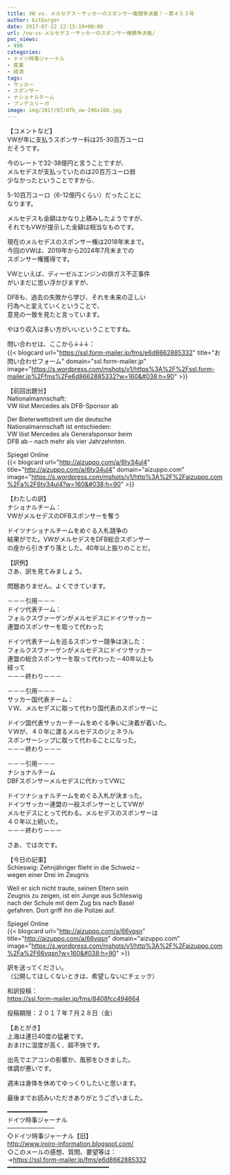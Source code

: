 ```yaml
---
title: VW vs. メルセデス－サッカーのスポンサー権競争決着！－第４５３号
author: bitburger
date: 2017-07-22 12:15:19+00:00
url: /vw-vs-メルセデス－サッカーのスポンサー権競争決着/
pvc_views:
- 498
categories:
- ドイツ時事ジャーナル
- 産業
- 経済
tags:
- サッカー
- スポンサー
- ナショナルチーム
- ブンデスリーガ
image: img/2017/07/dfb_vw-246x168.jpg
---
```

【コメントなど】  
VWが年に支払うスポンサー料は25-30百万ユーロ  
だそうです。  
  
今のレートで32-38億円と言うことですが、  
メルセデスが支払っていたのは20百万ユーロ弱  
少なかったということですから、  
  
5-10百万ユーロ（6-12億円くらい）だったことに  
なります。  
  
メルセデスも金額はかなり上積みしたようですが、  
それでもVWが提示した金額は相当なものです。  
  
現在のメルセデスのスポンサー権は2018年末まで。  
今回のVWは、2019年から2024年7月末までの  
スポンサー権獲得です。 

VWといえば、ディーゼルエンジンの排ガス不正事件  
がいまだに思い浮かびますが、  
  
DFBも、過去の失敗から学び、それを未来の正しい  
行為へと変えていくということで、  
意見の一致を見たと言っています。  
  
やはり収入は多い方がいいということですね。  
  
問い合わせは、ここから↓↓↓：  
{{< blogcard url="https://ssl.form-mailer.jp/fms/e6d8662885332" title="&#12362;&#21839;&#12356;&#21512;&#12431;&#12379;&#12501;&#12457;&#12540;&#12512;" domain="ssl.form-mailer.jp" image="https://s.wordpress.com/mshots/v1/https%3A%2F%2Fssl.form-mailer.jp%2Ffms%2Fe6d8662885332?w=160&#038;h=90" >}} 

【前回出題分】  
Nationalmannschaft:  
VW löst Mercedes als DFB-Sponsor ab  
  
Der Bieterwettstreit um die deutsche  
Nationalmannschaft ist entschieden:  
VW löst Mercedes als Generalsponsor beim  
DFB ab &#8211; nach mehr als vier Jahrzehnten.  
  
Spiegel Online  
{{< blogcard url="http://aizuppo.com/a/6ty34ul4" title="http://aizuppo.com/a/6ty34ul4" domain="aizuppo.com" image="https://s.wordpress.com/mshots/v1/http%3A%2F%2Faizuppo.com%2Fa%2F6ty34ul4?w=160&#038;h=90" >}} 

【わたしの訳】  
ナショナルチーム：  
VWがメルセデスのDFBスポンサーを奪う  
  
ドイツナショナルチームをめぐる入札競争の  
結果がでた。VWがメルセデスをDFB総合スポンサー  
の座から引きずり落とした。40年以上振りのことだ。 

【訳例】  
さあ、訳を見てみましょう。  
  
問題ありません。よくできています。 

－－－引用－－－  
ドイツ代表チーム：  
フォルクスヴァーゲンがメルセデスにドイツサッカー  
連盟のスポンサーを取って代わった  
  
ドイツ代表チームを巡るスポンサー競争は決した：  
フォルクスヴァーゲンがメルセデスにドイツサッカー  
連盟の総合スポンサーを取って代わった－40年以上も  
経って  
－－－終わり－－－ 

－－－引用－－－  
サッカー国代表チーム：  
ＶＷ、メルセデスに取って代わり国代表のスポンサーに  
  
ドイツ国代表サッカーチームをめぐる争いに決着が着いた。  
ＶＷが、４０年に渡るメルセデスのジェネラル  
スポンサーシップに取って代わることになった。  
－－－終わり－－－ 

－－－引用－－－  
ナショナルチーム  
DBFスポンサーメルセデスに代わってVWに  
  
ドイツナショナルチームをめぐる入札が決まった。  
ドイツサッカー連盟の一般スポンサーとしてVWが  
メルセデスにとって代わる。メルセデスのスポンサーは  
４０年以上続いた。  
－－－終わり－－－ 

さあ、では次です。  
  
【今日の記事】  
Schleswig: Zehnjähriger flieht in die Schweiz &#8211;  
wegen einer Drei im Zeugnis  
  
Weil er sich nicht traute, seinen Eltern sein  
Zeugnis zu zeigen, ist ein Junge aus Schleswig  
nach der Schule mit dem Zug bis nach Basel  
gefahren. Dort griff ihn die Polizei auf.  
  
Spiegel Online  
{{< blogcard url="http://aizuppo.com/a/66vqsn" title="http://aizuppo.com/a/66vqsn" domain="aizuppo.com" image="https://s.wordpress.com/mshots/v1/http%3A%2F%2Faizuppo.com%2Fa%2F66vqsn?w=160&#038;h=90" >}} 

訳を送ってください。  
（公開してほしくないときは、希望しないにチェック）  
  
和訳投稿：  
 <https://ssl.form-mailer.jp/fms/8408fcc494664>  
  
投稿期限：２０１７年７月２８日（金） 

【あとがき】  
上海は連日40度の猛暑です。  
おまけに湿度が高く、超不快です。  
  
出先でエアコンの影響か、風邪をひきました。  
体調が悪いです。  
  
週末は身体を休めてゆっくりしたいと思います。  
  
最後までお読みいただきありがとうございました。 

━━━━━━━━━━━  
ドイツ時事ジャーナル  
───────────  
◇ドイツ時事ジャーナル【旧】  
<http://www.iroiro-information.blogspot.com/>  
◇このメールの感想、質問、要望等は：  
-><https://ssl.form-mailer.jp/fms/e6d8662885332>  
━━━━━━━━━━━━━━━━━━━━━━━━━━━━